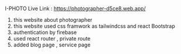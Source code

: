 I-PHOTO
Live Link :  https://photographer-d5ce8.web.app/

<ol> 
<li>this website about photographer </li>
<li> this website used css framwork as  tailwindcss and react Bootstrap </li>
<li>  authentication by firebase </li>
<li> used react router , private route  </li>
<li>  added  blog page , service page </li>
</ol>